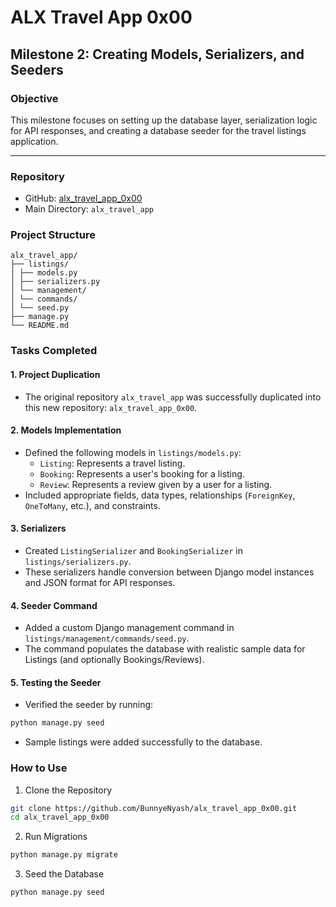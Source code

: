 # ALX Travel App 0x00

## Milestone 2: Creating Models, Serializers, and Seeders

### Objective

This milestone focuses on setting up the database layer, serialization logic for API responses, and creating a database seeder for the travel listings application.

---

### Repository

- GitHub: [alx_travel_app_0x00](https://github.com/BunnyeNyash/alx_travel_app_0x00.git)
- Main Directory: `alx_travel_app`

### Project Structure
```
alx_travel_app/
├── listings/
│ ├── models.py
│ ├── serializers.py
│ └── management/
│ └── commands/
│ └── seed.py
├── manage.py
└── README.md
```

### Tasks Completed

#### 1. **Project Duplication**
- The original repository `alx_travel_app` was successfully duplicated into this new repository: `alx_travel_app_0x00`.

#### 2. **Models Implementation**
- Defined the following models in `listings/models.py`:
  - `Listing`: Represents a travel listing.
  - `Booking`: Represents a user's booking for a listing.
  - `Review`: Represents a review given by a user for a listing.
- Included appropriate fields, data types, relationships (`ForeignKey`, `OneToMany`, etc.), and constraints.

#### 3. **Serializers**
- Created `ListingSerializer` and `BookingSerializer` in `listings/serializers.py`.
- These serializers handle conversion between Django model instances and JSON format for API responses.

#### 4. **Seeder Command**
- Added a custom Django management command in `listings/management/commands/seed.py`.
- The command populates the database with realistic sample data for Listings (and optionally Bookings/Reviews).

#### 5. **Testing the Seeder**
- Verified the seeder by running:
```bash
python manage.py seed
```

- Sample listings were added successfully to the database.


### How to Use
1. Clone the Repository

```bash
git clone https://github.com/BunnyeNyash/alx_travel_app_0x00.git
cd alx_travel_app_0x00
```

2. Run Migrations

```bash
python manage.py migrate
```

3. Seed the Database

```bash
python manage.py seed
```


